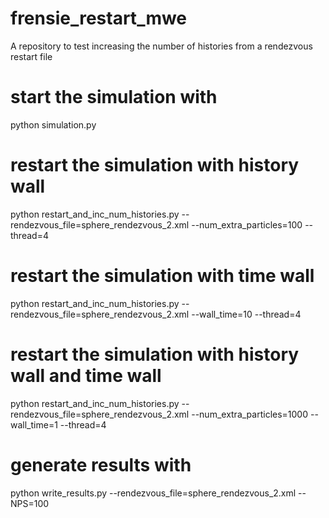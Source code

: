 # frensie_restart_mwe
A repository to test increasing the number of histories from a rendezvous restart file

# start the simulation with
python simulation.py

# restart the simulation with history wall 
python restart_and_inc_num_histories.py --rendezvous_file=sphere_rendezvous_2.xml --num_extra_particles=100 --thread=4

# restart the simulation with time wall
python restart_and_inc_num_histories.py --rendezvous_file=sphere_rendezvous_2.xml --wall_time=10 --thread=4

# restart the simulation with history wall and time wall
python restart_and_inc_num_histories.py --rendezvous_file=sphere_rendezvous_2.xml --num_extra_particles=1000 --wall_time=1 --thread=4

# generate results with
python write_results.py --rendezvous_file=sphere_rendezvous_2.xml --NPS=100